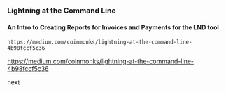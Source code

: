 ### Lightning at the Command Line
#### An Intro to Creating Reports for Invoices and Payments for the LND tool

`https://medium.com/coinmonks/lightning-at-the-command-line-4b98fccf5c36`

https://medium.com/coinmonks/lightning-at-the-command-line-4b98fccf5c36

next

